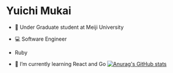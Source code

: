 # Yuichi Mukai

- 📝 Under Graduate student at Meiji University
- 💻 Software Engineer
- Ruby

- 🌱 I’m currently learning React and Go 
[![Anurag's GitHub stats](https://github-readme-stats.vercel.app/api?username=yuichimukai)](https://github.com/anuraghazra/github-readme-stats)

